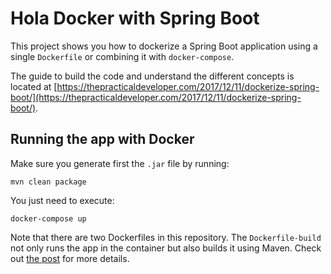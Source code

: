 # Hola Docker with Spring Boot

This project shows you how to dockerize a Spring Boot application using a single `Dockerfile` or combining it with `docker-compose`.

The guide to build the code and understand the different concepts is located at [https://thepracticaldeveloper.com/2017/12/11/dockerize-spring-boot/](https://thepracticaldeveloper.com/2017/12/11/dockerize-spring-boot/).

## Running the app with Docker

Make sure you generate first the `.jar` file by running:

`mvn clean package`

You just need to execute:

`docker-compose up`

Note that there are two Dockerfiles in this repository. The `Dockerfile-build` not only runs the app in the container but also builds it using Maven. Check out [the post](https://thepracticaldeveloper.com/2017/12/11/dockerize-spring-boot/) for more details.